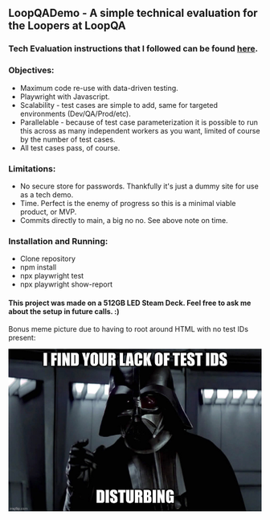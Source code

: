 ## LoopQADemo - A simple technical evaluation for the Loopers at LoopQA

### Tech Evaluation instructions that I followed can be found [here](https://docs.google.com/document/d/1oGwPbnNImNIlEkwdMcBCUhgQEPclkDss8iFZP2A8AQ0).

### Objectives:
* Maximum code re-use with data-driven testing.
* Playwright with Javascript.
* Scalability - test cases are simple to add, same for targeted environments (Dev/QA/Prod/etc).
* Parallelable - because of test case parameterization it is possible to run this across as many independent workers as you want, limited of course by the number of test cases.
* All test cases pass, of course.

### Limitations:
* No secure store for passwords.  Thankfully it's just a dummy site for use as a tech demo.
* Time.  Perfect is the enemy of progress so this is a minimal viable product, or MVP.
* Commits directly to main, a big no no.  See above note on time.

### Installation and Running:
* Clone repository
* npm install
* npx playwright test
* npx playwright show-report

#### This project was made on a 512GB LED Steam Deck.  Feel free to ask me about the setup in future calls. :)

Bonus meme picture due to having to root around HTML with no test IDs present:

![Picture of Darth Vader saying "I find your lack of test IDs disturbing.](./lackoftestids.jpg)
